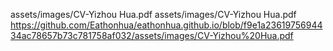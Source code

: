 <div id="adobe-dc-view" style="width: 800px;"></div>
<script src="https://documentcloud.adobe.com/view-sdk/viewer.js"></script>
<script type="text/javascript">
	document.addEventListener("adobe_dc_view_sdk.ready", function(){ 
		var adobeDCView = new AdobeDC.View({clientId: "0b7d5c5f9954430e8dd1551a21cbe7b3", divId: "adobe-dc-view"});
		adobeDCView.previewFile({
			content:{location: {url: "https://eathonhua.github.io/assets/images/CV-Yizhou Hua.pdf"}},
			metaData:{fileName: "CV-Yizhou Hua.pdf"}
		}, {embedMode: "IN_LINE"});
	});
</script>



assets/images/CV-Yizhou Hua.pdf
assets/images/CV-Yizhou Hua.pdf
https://github.com/Eathonhua/eathonhua.github.io/blob/f9e1a2361975694434ac78657b73c781758af032/assets/images/CV-Yizhou%20Hua.pdf
